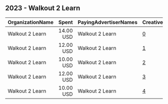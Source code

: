 ## 2023 - Walkout 2 Learn 
|OrganizationName|Spent|PayingAdvertiserNames|CreativeUrls|Impressions|Genders|AgeBrackets|CountryCodes|BillingAddresses|CandidateBallotInformation|
|:---|---:|:---|:---|---:|:---|:---|:---|:---|:---|
|Walkout 2 Learn|14.00 USD|Walkout 2 Learn|[0](https://www.snap.com/political-ads/asset/d18783dee350a3fc147010b9f7f87b976b994a9fc4efeecbeaa0a2f320e6d444?mediaType=mp4)|8,075||22-|united states|"1302 Waugh Dr ,Houston,77019,US"||
|Walkout 2 Learn|12.00 USD|Walkout 2 Learn|[1](https://www.snap.com/political-ads/asset/243dd2eb4f035a9324cff70b4777689c6c936340fd141e0babbea2b89a8decf2?mediaType=mp4)|7,245||22-|united states|"1302 Waugh Dr ,Houston,77019,US"||
|Walkout 2 Learn|10.00 USD|Walkout 2 Learn|[2](https://www.snap.com/political-ads/asset/2b1aa619dd1e407ae8cb51b4a38c78aaeefe881586d0db3e09272fbfb32c4fdf?mediaType=mp4)|6,239||22-|united states|"1302 Waugh Dr ,Houston,77019,US"||
|Walkout 2 Learn|12.00 USD|Walkout 2 Learn|[3](https://www.snap.com/political-ads/asset/79a06e17130c5902383931e4f03df41a192e0c58bfe8b3ddbb6b835462f07f52?mediaType=mp4)|5,446||22-|united states|"1302 Waugh Dr ,Houston,77019,US"||
|Walkout 2 Learn|10.00 USD|Walkout 2 Learn|[4](https://www.snap.com/political-ads/asset/32ad5827381b76918b193997de68d85205c7a91862085acbec2c121229791000?mediaType=mp4)|4,828||22-|united states|"1302 Waugh Dr ,Houston,77019,US"||
